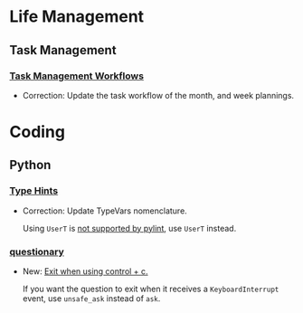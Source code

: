 # Life Management

## Task Management

### [Task Management Workflows](life_planning.md)

* Correction: Update the task workflow of the month, and week plannings.

# Coding

## Python

### [Type Hints](type_hints.md)

* Correction: Update TypeVars nomenclature.

    Using `UserT` is [not supported by pylint](https://github.com/PyCQA/pylint/issues/6003), use `UserT` instead.

### [questionary](questionary.md)

* New: [Exit when using control + c.](questionary.md#exit-when-using-control-+-c)

    If you want the question to exit when it receives a `KeyboardInterrupt` event,
    use `unsafe_ask` instead of `ask`.
